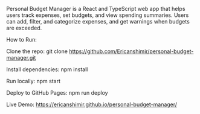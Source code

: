 Personal Budget Manager is a React and TypeScript web app that helps users track expenses, set budgets, and view spending summaries. Users can add, filter, and categorize expenses, and get warnings when budgets are exceeded.

How to Run:

Clone the repo: git clone https://github.com/Ericanshimir/personal-budget-manager.git

Install dependencies: npm install

Run locally: npm start

Deploy to GitHub Pages: npm run deploy

Live Demo: https://ericanshimir.github.io/personal-budget-manager/
